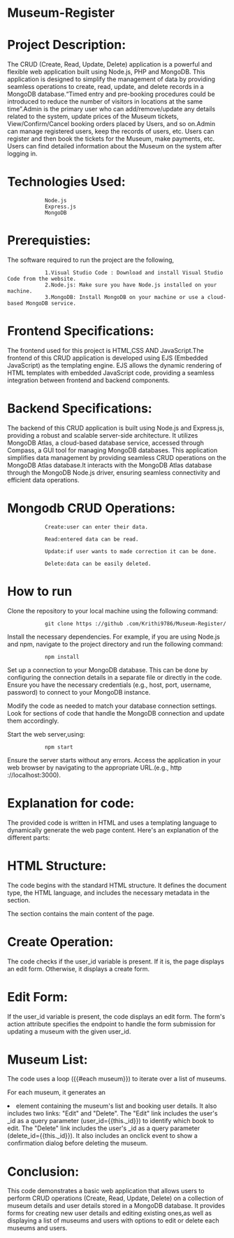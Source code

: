 # Museum-Register
# Project Description:
The CRUD (Create, Read, Update, Delete) application is a powerful and flexible web application built using Node.js, PHP and MongoDB. This application is designed to simplify the management of data by providing seamless operations to create, read, update, and delete records in a MongoDB database.“Timed entry and pre-booking procedures could be introduced to reduce the number of visitors in locations at the same time”.Admin is the primary user who can add/remove/update any details related to the system, update prices of the Museum tickets, View/Confirm/Cancel booking orders placed by Users, and so on.Admin can manage registered users, keep the records of users, etc.
Users can register and then book the tickets for the Museum, make payments, etc. Users can find detailed information about the Museum on the system after logging in.

# Technologies Used:
                Node.js
                Express.js
                MongoDB 
                
# Prerequisties:
The software required to run the project are the following,

                1.Visual Studio Code : Download and install Visual Studio Code from the website.
                2.Node.js: Make sure you have Node.js installed on your machine.
                3.MongoDB: Install MongoDB on your machine or use a cloud-based MongoDB service.
                              
# Frontend Specifications:  
The frontend used for this project is HTML,CSS AND JavaScript.The frontend of this CRUD application is developed using EJS (Embedded JavaScript) as the templating engine. EJS  allows the dynamic rendering of HTML templates with embedded JavaScript code, providing a seamless integration between frontend and backend components.

# Backend Specifications:
The backend of this CRUD application is built using Node.js and Express.js, providing a robust and scalable server-side architecture. It utilizes MongoDB Atlas, a cloud-based database service, accessed through Compass, a GUI tool for managing MongoDB databases. This application simplifies data management by providing seamless CRUD operations on the MongoDB Atlas database.It interacts with the MongoDB Atlas database through the MongoDB Node.js driver, ensuring seamless connectivity and efficient data operations.

# Mongodb CRUD Operations:

                Create:user can enter their data.
             
                Read:entered data can be read.
             
                Update:if user wants to made correction it can be done.
             
                Delete:data can be easily deleted.
                         
 # How to run
 Clone the repository to your local machine using the following command:
 
                git clone https ://github .com/Krithi9786/Museum-Register/
                
 Install the necessary dependencies. For example, if you are using Node.js and npm, navigate to the project directory and run the following command:    
          
                npm install
                
  Set up a connection to your MongoDB database. This can be done by configuring the connection details in a separate file or directly in the code. Ensure you have the         necessary credentials (e.g., host, port, username, password) to connect to your MongoDB instance.

  Modify the code as needed to match your database connection settings. Look for sections of code that handle the MongoDB connection and update them accordingly.

  Start the web server,using:

                npm start
                
  Ensure the server starts without any errors. Access the application in your web browser by navigating to the appropriate URL.(e.g., http ://localhost:3000).
# Explanation for code:
  The provided code is written in HTML and uses a templating language to dynamically generate the web page content. Here's an explanation of the different parts:

# HTML Structure:
  The code begins with the standard HTML structure. It defines the document type, the HTML language, and includes the necessary metadata in the <head> section.

  The <body> section contains the main content of the page.

# Create Operation:
  The code checks if the user_id variable is present. If it is, the page displays an edit form. Otherwise, it displays a create form.

# Edit Form:
  If the user_id variable is present, the code displays an edit form. The form's action attribute specifies the endpoint to handle the form submission for updating a museum with the given user_id.

# Museum List:
  The code uses a loop ({{#each museum}}) to iterate over a list of museums.

  For each museum, it generates an <li> element containing the museum's list and booking user details. It also includes two links: "Edit" and "Delete". The "Edit" link       includes the user's _id as a query parameter (user_id={{this._id}}) to identify which book to edit. The "Delete" link includes the user's _id as a query parameter           (delete_id={{this._id}}). It also includes an onclick event to show a confirmation dialog before deleting the museum.

# Conclusion:
  This code demonstrates a basic web application that allows users to perform CRUD operations (Create, Read, Update, Delete) on a collection of museum details and user       details stored in a MongoDB database. It provides forms for creating new user details and editing existing ones,as well as displaying a list of museums and users with       options to edit or delete each museums and users.










